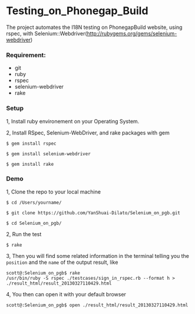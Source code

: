Testing_on_Phonegap_Build
===============
The project automates the I18N testing on PhonegapBuild website, using rspec, with Selenium::Webdriver(http://rubygems.org/gems/selenium-webdriver) 

### Requirement:

- git
- ruby
- rspec
- selenium-webdriver
- rake

### Setup

1, Install ruby environement on your Operating System. 

2, Install RSpec, Selenium-WebDriver, and rake packages with gem

	$ gem install rspec

	$ gem install selenium-webdriver

	$ gem install rake

### Demo 

1, Clone the repo to your local machine

	$ cd /Users/yourname/
	
	$ git clone https://github.com/YanShuai-Dilato/Selenium_on_pgb.git
	
	$ cd Selenium_on_pgb/

2, Run the test 
	
	$ rake
	
3, Then you will find some related information in the terminal telling you the `position` and the `name` of the output result, like

	scott@:Selenium_on_pgb$ rake
	/usr/bin/ruby -S rspec ./testcases/sign_in_rspec.rb --format h > ./result_html/result_20130327110429.html 
	
4, You then can open it with your default browser
	
	scott@:Selenium_on_pgb$ open ./result_html/result_20130327110429.html

